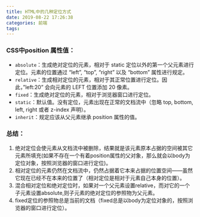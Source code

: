 ```yaml
---
title: HTML中的几种定位方式
date: 2019-08-22 17:26:38
categories: 前端
tags:
---
```

### CSS中position 属性值：
+ `absolute`：生成绝对定位的元素，相对于 static 定位以外的第一个父元素进行定位。元素的位置通过 “left”, “top”, “right” 以及 “bottom” 属性进行规定。
+ `relative`：生成相对定位的元素，相对于其正常位置进行定位。因此，”left:20” 会向元素的 LEFT 位置添加 20 像素。
+ `fixed`：生成绝对定位的元素，相对于浏览器窗口进行定位。
+ `static`：默认值。没有定位，元素出现在正常的文档流中（忽略 top, bottom, left, right 或者 z-index 声明）。
+ `inherit`：规定应该从父元素继承 position 属性的值。

### 总结：
1. 绝对定位会使元素从文档流中被删除，结果就是该元素原本占据的空间被其它元素所填充(如果不存在一个有着position属性的父对象，那么就会以body为定位对象，按照浏览器的窗口进行定位)。
2. 相对定位的元素仍然在文档流中，仍然占据着它本来占据的位置空间——虽然它现在已经不在本来的位置了（相对定位是相对于元素自己本身的位置）。
3. 混合相对定位和绝对定位时，如果对一个父元素设置relative，而对它的一个子元素设置absolute,则子元素的绝对定位的参照物为父元素。
4. fixed定位的参照物总是当前的文档（fixed总是以body为定位对象的，按照浏览器的窗口进行定位）。
